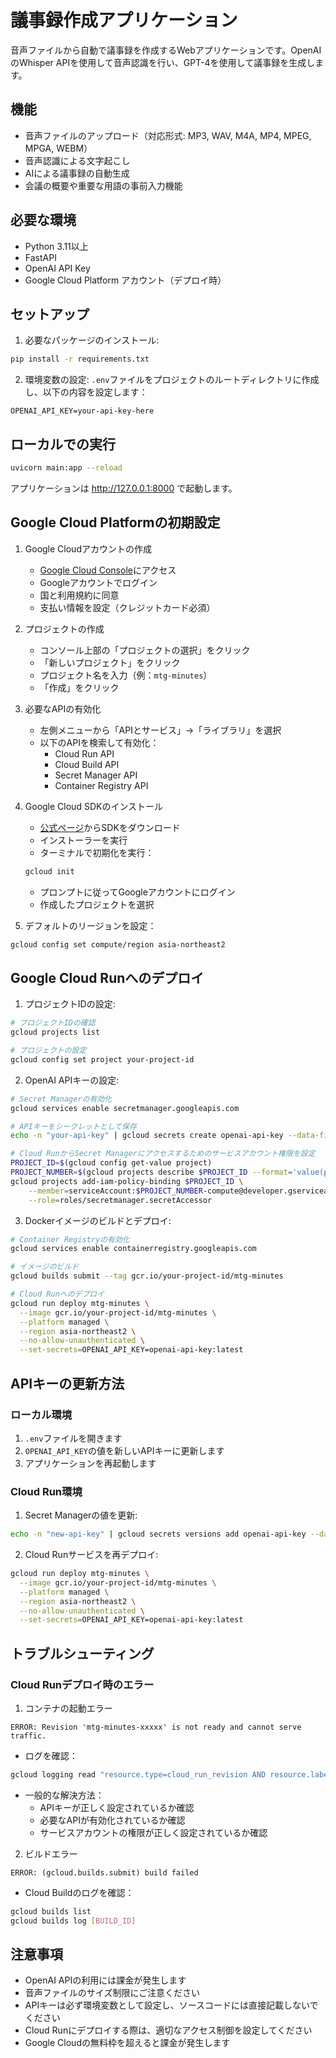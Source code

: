 # 議事録作成アプリケーション

音声ファイルから自動で議事録を作成するWebアプリケーションです。OpenAIのWhisper APIを使用して音声認識を行い、GPT-4を使用して議事録を生成します。

## 機能

- 音声ファイルのアップロード（対応形式: MP3, WAV, M4A, MP4, MPEG, MPGA, WEBM）
- 音声認識による文字起こし
- AIによる議事録の自動生成
- 会議の概要や重要な用語の事前入力機能

## 必要な環境

- Python 3.11以上
- FastAPI
- OpenAI API Key
- Google Cloud Platform アカウント（デプロイ時）

## セットアップ

1. 必要なパッケージのインストール:
```bash
pip install -r requirements.txt
```

2. 環境変数の設定:
`.env`ファイルをプロジェクトのルートディレクトリに作成し、以下の内容を設定します：
```
OPENAI_API_KEY=your-api-key-here
```

## ローカルでの実行

```bash
uvicorn main:app --reload
```

アプリケーションは http://127.0.0.1:8000 で起動します。

## Google Cloud Platformの初期設定

1. Google Cloudアカウントの作成
   - [Google Cloud Console](https://console.cloud.google.com/)にアクセス
   - Googleアカウントでログイン
   - 国と利用規約に同意
   - 支払い情報を設定（クレジットカード必須）

2. プロジェクトの作成
   - コンソール上部の「プロジェクトの選択」をクリック
   - 「新しいプロジェクト」をクリック
   - プロジェクト名を入力（例：`mtg-minutes`）
   - 「作成」をクリック

3. 必要なAPIの有効化
   - 左側メニューから「APIとサービス」→「ライブラリ」を選択
   - 以下のAPIを検索して有効化：
     - Cloud Run API
     - Cloud Build API
     - Secret Manager API
     - Container Registry API

4. Google Cloud SDKのインストール
   - [公式ページ](https://cloud.google.com/sdk/docs/install)からSDKをダウンロード
   - インストーラーを実行
   - ターミナルで初期化を実行：
   ```bash
   gcloud init
   ```
   - プロンプトに従ってGoogleアカウントにログイン
   - 作成したプロジェクトを選択

5. デフォルトのリージョンを設定：
```bash
gcloud config set compute/region asia-northeast2
```

## Google Cloud Runへのデプロイ

1. プロジェクトIDの設定:
```bash
# プロジェクトIDの確認
gcloud projects list

# プロジェクトの設定
gcloud config set project your-project-id
```

2. OpenAI APIキーの設定:
```bash
# Secret Managerの有効化
gcloud services enable secretmanager.googleapis.com

# APIキーをシークレットとして保存
echo -n "your-api-key" | gcloud secrets create openai-api-key --data-file=-

# Cloud RunからSecret Managerにアクセスするためのサービスアカウント権限を設定
PROJECT_ID=$(gcloud config get-value project)
PROJECT_NUMBER=$(gcloud projects describe $PROJECT_ID --format='value(projectNumber)')
gcloud projects add-iam-policy-binding $PROJECT_ID \
    --member=serviceAccount:$PROJECT_NUMBER-compute@developer.gserviceaccount.com \
    --role=roles/secretmanager.secretAccessor
```

3. Dockerイメージのビルドとデプロイ:
```bash
# Container Registryの有効化
gcloud services enable containerregistry.googleapis.com

# イメージのビルド
gcloud builds submit --tag gcr.io/your-project-id/mtg-minutes

# Cloud Runへのデプロイ
gcloud run deploy mtg-minutes \
  --image gcr.io/your-project-id/mtg-minutes \
  --platform managed \
  --region asia-northeast2 \
  --no-allow-unauthenticated \
  --set-secrets=OPENAI_API_KEY=openai-api-key:latest
```

## APIキーの更新方法

### ローカル環境

1. `.env`ファイルを開きます
2. `OPENAI_API_KEY`の値を新しいAPIキーに更新します
3. アプリケーションを再起動します

### Cloud Run環境

1. Secret Managerの値を更新:
```bash
echo -n "new-api-key" | gcloud secrets versions add openai-api-key --data-file=-
```

2. Cloud Runサービスを再デプロイ:
```bash
gcloud run deploy mtg-minutes \
  --image gcr.io/your-project-id/mtg-minutes \
  --platform managed \
  --region asia-northeast2 \
  --no-allow-unauthenticated \
  --set-secrets=OPENAI_API_KEY=openai-api-key:latest
```

## トラブルシューティング

### Cloud Runデプロイ時のエラー

1. コンテナの起動エラー
```
ERROR: Revision 'mtg-minutes-xxxxx' is not ready and cannot serve traffic.
```
- ログを確認：
```bash
gcloud logging read "resource.type=cloud_run_revision AND resource.labels.service_name=mtg-minutes" --limit=50
```
- 一般的な解決方法：
  - APIキーが正しく設定されているか確認
  - 必要なAPIが有効化されているか確認
  - サービスアカウントの権限が正しく設定されているか確認

2. ビルドエラー
```
ERROR: (gcloud.builds.submit) build failed
```
- Cloud Buildのログを確認：
```bash
gcloud builds list
gcloud builds log [BUILD_ID]
```

## 注意事項

- OpenAI APIの利用には課金が発生します
- 音声ファイルのサイズ制限にご注意ください
- APIキーは必ず環境変数として設定し、ソースコードには直接記載しないでください
- Cloud Runにデプロイする際は、適切なアクセス制御を設定してください
- Google Cloudの無料枠を超えると課金が発生します 